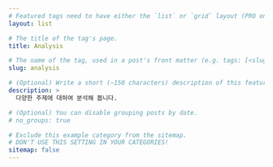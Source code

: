 ```yaml
---
# Featured tags need to have either the `list` or `grid` layout (PRO only).
layout: list

# The title of the tag's page.
title: Analysis

# The name of the tag, used in a post's front matter (e.g. tags: [<slug>]).
slug: analysis

# (Optional) Write a short (~150 characters) description of this featured tag.
description: >
  다양한 주제에 대하여 분석해 봅니다.

# (Optional) You can disable grouping posts by date.
# no_groups: true

# Exclude this example category from the sitemap.
# DON'T USE THIS SETTING IN YOUR CATEGORIES!
sitemap: false
---
```

